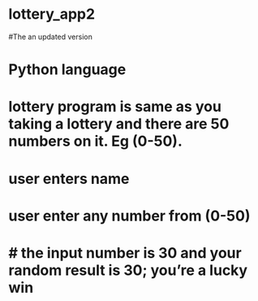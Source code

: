 # lottery_app2
#The an updated version
# Python language
# lottery program is same as you taking a lottery and there are 50 numbers on it. Eg (0-50).
# user enters name
# user enter any number from (0-50) 
# #  the input number is 30 and your random result is 30; you’re a lucky win
